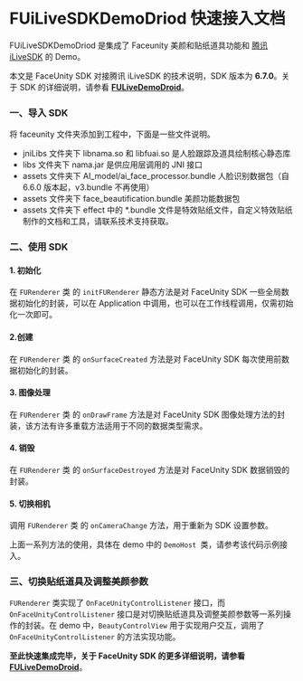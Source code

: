 # FUiLiveSDKDemoDriod 快速接入文档

FUiLiveSDKDemoDriod 是集成了 Faceunity 美颜和贴纸道具功能和 [腾讯 iLiveSDK](https://github.com/zhaoyang21cn/iLiveSDK_Android_Suixinbo) 的 Demo。

本文是 FaceUnity SDK 对接腾讯 iLiveSDK 的技术说明，SDK 版本为 **6.7.0**。关于 SDK 的详细说明，请参看 **[FULiveDemoDroid](https://github.com/Faceunity/FULiveDemoDroid/)**。

### 一、导入 SDK

将 faceunity  文件夹添加到工程中，下面是一些文件说明。

- jniLibs 文件夹下 libnama.so 和 libfuai.so 是人脸跟踪及道具绘制核心静态库
- libs 文件夹下 nama.jar 是供应用层调用的 JNI 接口
- assets 文件夹下 AI_model/ai_face_processor.bundle 人脸识别数据包（自 6.6.0 版本起，v3.bundle 不再使用）
- assets 文件夹下 face_beautification.bundle 美颜功能数据包
- assets 文件夹下 effect 中的 \*.bundle 文件是特效贴纸文件，自定义特效贴纸制作的文档和工具，请联系技术支持获取。

### 二、使用 SDK

#### 1. 初始化

在 `FURenderer` 类 的  `initFURenderer` 静态方法是对 FaceUnity SDK 一些全局数据初始化的封装，可以在 Application 中调用，也可以在工作线程调用，仅需初始化一次即可。

#### 2.创建

在 `FURenderer` 类 的  `onSurfaceCreated` 方法是对 FaceUnity SDK 每次使用前数据初始化的封装。

#### 3. 图像处理

在 `FURenderer` 类 的  `onDrawFrame` 方法是对 FaceUnity SDK 图像处理方法的封装，该方法有许多重载方法适用于不同的数据类型需求。

#### 4. 销毁

在 `FURenderer` 类 的  `onSurfaceDestroyed` 方法是对 FaceUnity SDK 数据销毁的封装。

#### 5. 切换相机

调用 `FURenderer` 类 的  `onCameraChange` 方法，用于重新为 SDK 设置参数。

上面一系列方法的使用，具体在 demo 中的 `DemoHost `类，请参考该代码示例接入。

### 三、切换贴纸道具及调整美颜参数

`FURenderer` 类实现了 `OnFaceUnityControlListener` 接口，而 `OnFaceUnityControlListener` 接口是对切换贴纸道具及调整美颜参数等一系列操作的封装。在 demo 中，`BeautyControlView` 用于实现用户交互，调用了 `OnFaceUnityControlListener` 的方法实现功能。

**至此快速集成完毕，关于 FaceUnity SDK 的更多详细说明，请参看 [FULiveDemoDroid](https://github.com/Faceunity/FULiveDemoDroid/)**。